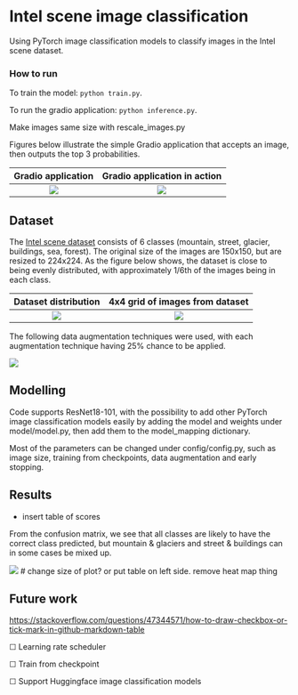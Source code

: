 # Intel scene image classification

Using PyTorch image classification models to classify images in the Intel scene dataset.

### How to run
To train the model:
```python train.py```.

To run the gradio application:
```python inference.py```.


Make images same size with rescale_images.py

Figures below illustrate the simple Gradio application that accepts an image, then outputs the top 3 probabilities. 

Gradio application           |  Gradio application in action
:-------------------------------------------:|:-----------------------------------:
![](examples/figures/gradio1.png)  |![](examples/figures/gradio2.png)


## Dataset
The [Intel scene dataset]((https://www.kaggle.com/datasets/puneet6060/intel-image-classification)) consists of 6 classes (mountain, street, glacier, buildings, sea, forest). The original size of the images are 150x150, but are resized to 224x224. As the figure below shows, the dataset is close to being evenly distributed, with approximately 1/6th of the images being in each class.


Dataset distribution                         |  4x4 grid of images from dataset
:-------------------------------------------:|:-----------------------------------:
![](examples/figures/data_distribution.png)  |![](examples/figures/image_4x4.png)


The following data augmentation techniques were used, with each augmentation technique having 25% chance to be applied. 

![](examples/figures/data_aug.png)

## Modelling
Code supports ResNet18-101, with the possibility to add other PyTorch image classification models easily by adding the model and weights under model/model.py, then add them to the model_mapping dictionary. 

Most of the parameters can be changed under config/config.py, such as image size, training from checkpoints, data augmentation and early stopping.


## Results
- insert table of scores

From the confusion matrix, we see that all classes are likely to have the correct class predicted, but mountain & glaciers and street & buildings can in some cases be mixed up.

![](examples/figures/conf_matrix.png) # change size of plot? or put table on left side. remove heat map thing




## Future work
https://stackoverflow.com/questions/47344571/how-to-draw-checkbox-or-tick-mark-in-github-markdown-table

&#x2610; Learning rate scheduler

&#x2610; Train from checkpoint

&#x2610; Support Huggingface image classification models
